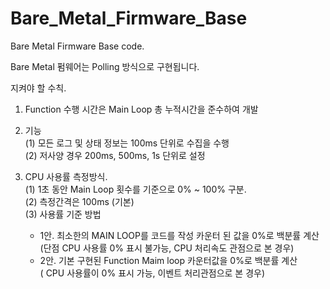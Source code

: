 # Bare_Metal_Firmware_Base  
Bare Metal Firmware Base code.  
  
Bare Metal 펌웨어는 Polling 방식으로 구현됩니다.  

지켜야 할 수칙.  
1. Function 수행 시간은 Main Loop 총 누적시간을 준수하여 개발  


2. 기능  
   (1) 모든 로그 및 상태 정보는 100ms 단위로 수집을 수행  
   (2) 저사양 경우 200ms, 500ms, 1s 단위로 설정  
   
3. CPU 사용률 측정방식.  
   (1) 1초 동안 Main Loop 횟수를 기준으로 0% ~ 100% 구분.  
   (2) 측정간격은 100ms (기본)  
   (3) 사용률 기준 방법  
      - 1안. 최소한의 MAIN LOOP를 코드를 작성 카운터 된 값을 0%로 백분률 계산  
             (단점 CPU 사용률 0% 표시 불가능, CPU 처리속도 관점으로 본 경우)
      - 2안. 기본 구현된 Function Maim loop 카운터값을 0%로 백분률 계산  
             ( CPU 사용률이 0% 표시 가능, 이벤트 처리관점으로 본 경우)
